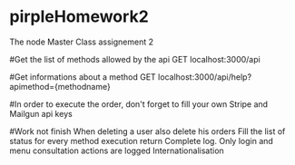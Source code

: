 # pirpleHomework2
The node Master Class assignement 2

#Get the list of methods allowed by the api
GET localhost:3000/api

#Get informations about a method
GET localhost:3000/api/help?apimethod={methodname}

#In order to execute the order, don't forget to fill your own Stripe and Mailgun api keys

#Work not finish
	When deleting a user also delete his orders
	Fill the list of status for every method execution return
	Complete log. Only login and menu consultation actions are logged
	Internationalisation